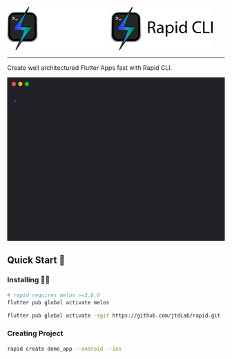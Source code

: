 ![logo dark](https://raw.githubusercontent.com/jtdLab/rapid/main/packages/rapid_cli/assets/logo_black.png#gh-dark-mode-only)
![logo light](https://raw.githubusercontent.com/jtdLab/rapid/main/packages/rapid_cli/assets/logo_white.png#gh-light-mode-only)

---

Create well architectured Flutter Apps fast with Rapid CLI.

![Rapid Create][rapid_create]

## Quick Start 🚀

### Installing 🧑‍💻

```sh
# rapid requires melos >=3.0.0
flutter pub global activate melos
```

```sh
flutter pub global activate -sgit https://github.com/jtdLab/rapid.git --git-path packages/rapid_cli/
```

### Creating Project

```sh
rapid create demo_app --android --ios
```

[rapid_create]: https://raw.githubusercontent.com/jtdLab/rapid/dev/docs/assets/vhs/create.gif